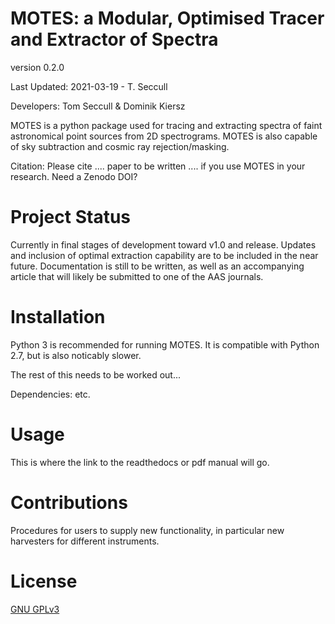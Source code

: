 # MOTES: a Modular, Optimised Tracer and Extractor of Spectra 
version 0.2.0

Last Updated: 2021-03-19 - T. Seccull

Developers: Tom Seccull & Dominik Kiersz

MOTES is a python package used for tracing and extracting spectra of faint 
astronomical point sources from 2D spectrograms. MOTES is also capable of sky 
subtraction and cosmic ray rejection/masking. 

Citation: Please cite .... paper to be written .... if you use MOTES in your 
research. Need a Zenodo DOI?

# Project Status
Currently in final stages of development toward v1.0 and release. Updates and 
inclusion of optimal extraction capability are to be included in the near 
future. Documentation is still to be written, as well as an accompanying article 
that will likely be submitted to one of the AAS journals.

# Installation
Python 3 is recommended for running MOTES. It is compatible with Python 2.7, but is also noticably slower.

The rest of this needs to be worked out...

Dependencies: etc.

# Usage
This is where the link to the readthedocs or pdf manual will go.

# Contributions
Procedures for users to supply new functionality, in particular new harvesters 
for different instruments.

# License
[GNU GPLv3](https://www.gnu.org/licenses/gpl-3.0.en.html) 
